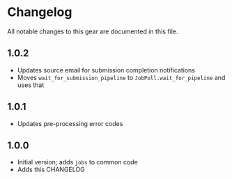 # Changelog

All notable changes to this gear are documented in this file.

## 1.0.2
* Updates source email for submission completion notifications
* Moves `wait_for_submission_pipeline` to `JobPoll.wait_for_pipeline` and uses that

## 1.0.1
* Updates pre-processing error codes

## 1.0.0
* Initial version; adds `jobs` to common code
* Adds this CHANGELOG
